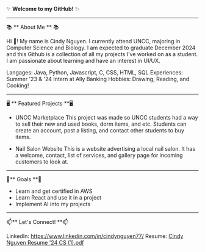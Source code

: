 ✨ **Welcome to my GitHub!** ✨ 
________________________________________________________________________________________________________________________________________________________________

📚 ** About Me ** 📚

Hi 👋! My name is Cindy Nguyen. I currently attend UNCC, majoring in Computer Science and Biology. I am expected to graduate December 2024 and this Github is a collection of all my projects I've worked on as a student. I am passionate about learning and have an interest in UI/UX. 

Langages: Java, Python, Javascript, C, CSS, HTML, SQL
Experiences: Summer '23 & '24 Intern at Ally Banking
Hobbies: Drawing, Reading, and Cooking!

________________________________________________________________________________________________________________________________________________________________


🖥️ ** Featured Projects **🖥️
- UNCC Marketplace
  This project was made so UNCC students had a way to sell their new and used books, dorm items, and etc. Students can create an account, post a listing, and contact other students to buy items.

- Nail Salon Website
  This is a website advertising a local nail salon. It has a welcome, contact, list of services, and gallery page for incoming customers to look at.

 ________________________________________________________________________________________________________________________________________________________________

🎯** Goals **🎯
- Learn and get certified in AWS
- Learn React and use it in a project
- Implement AI into my projects
 ________________________________________________________________________________________________________________________________________________________________
📫** Let's Connect! **📫

LinkedIn: https://www.linkedin.com/in/cindynguyen77/
Resume: [Cindy Nguyen Resume '24 CS (1).pdf](https://github.com/user-attachments/files/16716992/Cindy.Nguyen.Resume.24.CS.1.pdf)

